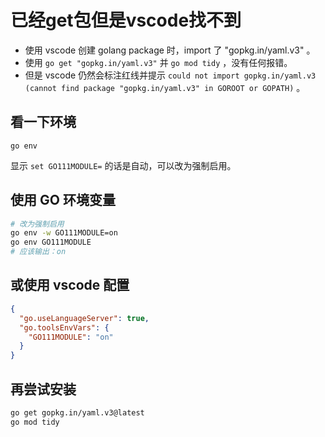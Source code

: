 # 已经get包但是vscode找不到

- 使用 vscode 创建 golang package 时，import 了 "gopkg.in/yaml.v3" 。
- 使用 `go get "gopkg.in/yaml.v3"` 并 `go mod tidy` ，没有任何报错。
- 但是 vscode 仍然会标注红线并提示 `could not import gopkg.in/yaml.v3 (cannot find package "gopkg.in/yaml.v3" in GOROOT or GOPATH)` 。

## 看一下环境

`go env`

显示 `set GO111MODULE=` 的话是自动，可以改为强制启用。

## 使用 GO 环境变量

```bash
# 改为强制启用
go env -w GO111MODULE=on
go env GO111MODULE
# 应该输出：on
```

## 或使用 vscode 配置

```json
{
  "go.useLanguageServer": true,
  "go.toolsEnvVars": {
    "GO111MODULE": "on"
  }
}
```

## 再尝试安装

```bash
go get gopkg.in/yaml.v3@latest
go mod tidy
```
